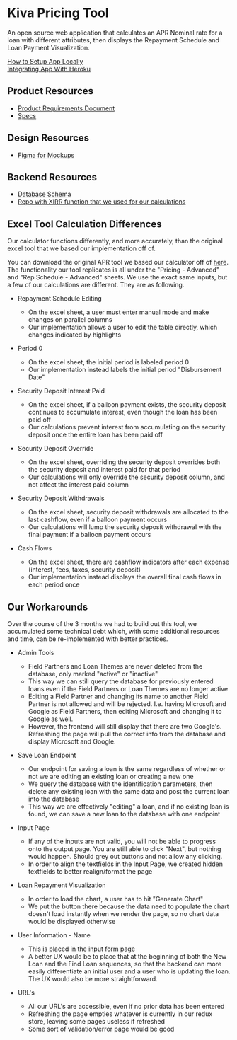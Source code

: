 # Kiva Pricing Tool
An open source web application that calculates an APR Nominal rate for a loan with different attributes, then displays the Repayment Schedule and Loan Payment Visualization.

[How to Setup App Locally](https://github.com/hack4impact-uiuc/kiva-pricing-tool/blob/master/docs/setup.md) <br>
[Integrating App With Heroku](https://github.com/hack4impact-uiuc/kiva-pricing-tool/blob/master/docs/heroku.md)

## Product Resources
* [Product Requirements Document](https://docs.google.com/document/d/1Rw6Q8YMIpvYFXR3eStdTVT4iZXMpR7En3_yg677VgjE/edit?usp=sharing)
* [Specs](https://docs.google.com/document/d/1zMf_uEDGpe6eoqfaJvVP6mnb-Vbvo_sfcE4FaL2NWB8/edit?usp=sharing)

## Design Resources
* [Figma for Mockups](https://www.figma.com/file/0jmf44vrazZ8C2vkTCwnroMF/Kiva)

## Backend Resources
* [Database Schema](https://github.com/hack4impact-uiuc/kiva-pricing-tool/tree/master/docs/api_docs.md)
* [Repo with XIRR function that we used for our calculations](https://github.com/peliot/XIRR-and-XNPV)

## Excel Tool Calculation Differences
Our calculator functions differently, and more accurately, than the original excel tool that we based our implementation off of.

You can download the original APR tool we based our calculator off of [here](/docs/APR_Excel_Tool.xlsm). The functionality our tool replicates is all under the "Pricing - Advanced" and "Rep Schedule - Advanced" sheets. We use the exact same inputs, but a few of our calculations are different. They are as following. 

* Repayment Schedule Editing
    * On the excel sheet, a user must enter manual mode and make changes on parallel columns
    * Our implementation allows a user to edit the table directly, which changes indicated by highlights

* Period 0
    * On the excel sheet, the initial period is labeled period 0
    * Our implementation instead labels the initial period "Disbursement Date"

* Security Deposit Interest Paid
    * On the excel sheet, if a balloon payment exists, the security deposit continues to accumulate interest, even though the loan has been paid off
    * Our calculations prevent interest from accumulating on the security deposit once the entire loan has been paid off
   
* Security Deposit Override
    * On the excel sheet, overriding the security deposit overrides both the security deposit and interest paid for that period
    * Our calculations will only override the security deposit column, and not affect the interest paid column
   
* Security Deposit Withdrawals
    * On the excel sheet, security deposit withdrawals are allocated to the last cashflow, even if a balloon payment occurs
    * Our calculations will lump the security deposit withdrawal with the final payment if a balloon payment occurs
   
* Cash Flows
    * On the excel sheet, there are cashflow indicators after each expense (interest, fees, taxes, security deposit)
    * Our implementation instead displays the overall final cash flows in each period once

## Our Workarounds
Over the course of the 3 months we had to build out this tool, we accumulated some technical debt which, with some additional resources and time, can be re-implemented with better practices.

* Admin Tools
    * Field Partners and Loan Themes are never deleted from the database, only marked "active" or "inactive"
    * This way we can still query the database for previously entered loans even if the Field Partners or Loan Themes are no longer active
    * Editing a Field Partner and changing its name to another Field Partner is not allowed and will be rejected. I.e. having Microsoft and Google as Field Partners, then editing Microsoft and changing it to Google as well.
    * However, the frontend will still display that there are two Google's. Refreshing the page will pull the correct info from the database and display Microsoft and Google.

* Save Loan Endpoint
    * Our endpoint for saving a loan is the same regardless of whether or not we are editing an existing loan or creating a new one
    * We query the database with the identification parameters, then delete any existing loan with the same data and post the current loan into the database
    * This way we are effectively "editing" a loan, and if no existing loan is found, we can save a new loan to the database with one endpoint

* Input Page
    * If any of the inputs are not valid, you will not be able to progress onto the output page. You are still able to click "Next", but nothing would happen. Should grey out buttons and not allow any clicking.
    * In order to align the textfields in the Input Page, we created hidden textfields to better realign/format the page
    
* Loan Repayment Visualization
    * In order to load the chart, a user has to hit "Generate Chart"
    * We put the button there because the data need to populate the chart doesn't load instantly when we render the page, so no chart data would be displayed otherwise
    
* User Information - Name
    * This is placed in the input form page
    * A better UX would be to place that at the beginning of both the New Loan and the Find Loan sequences, so that the backend can more easily differentiate an initial user and a user who is updating the loan. The UX would also be more straightforward.

* URL's 
    * All our URL's are accessible, even if no prior data has been entered
    * Refreshing the page empties whatever is currently in our redux store, leaving some pages useless if refreshed
    * Some sort of validation/error page would be good
